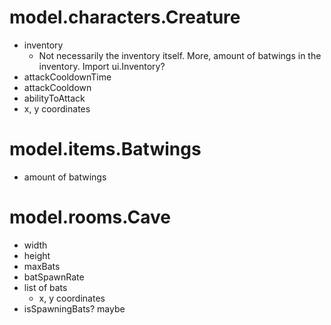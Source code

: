 # model.characters.Creature
   - inventory
        - Not necessarily the inventory itself. More, amount of 
          batwings in the inventory. Import ui.Inventory?
   - attackCooldownTime
   - attackCooldown
   - abilityToAttack
   - x, y coordinates

# model.items.Batwings
   - amount of batwings

# model.rooms.Cave
   - width
   - height
   - maxBats
   - batSpawnRate
   - list of bats
        - x, y coordinates
   - isSpawningBats? maybe

